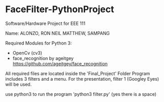 # FaceFilter-PythonProject
Software/Hardware Project for EEE 111

Name: ALONZO, RON NEIL MATTHEW, SAMPANG

Required Modules for Python 3:
- OpenCv (cv3)
- face_recognition by ageitgey
  https://github.com/ageitgey/face_recognition

All required files are located inside the 'Final_Project' Folder
Program includes 3 filters and a menu.
For the presentation, filter 1 (Googley Eyes) will be used.

use python3 to run the program 'python3 filter.py' (yes there is a space)

